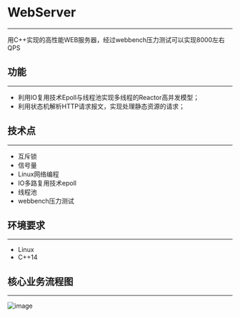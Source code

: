 # WebServer

------

用C++实现的高性能WEB服务器，经过webbench压力测试可以实现8000左右QPS

## 功能

------

- 利用IO复用技术Epoll与线程池实现多线程的Reactor高并发模型；
- 利用状态机解析HTTP请求报文，实现处理静态资源的请求；

## 技术点

------

- 互斥锁
- 信号量
- Linux网络编程
- IO多路复用技术epoll
- 线程池
- webbench压力测试

## 环境要求

------

- Linux
- C++14

## 核心业务流程图

------

![image](https://github.com/user-attachments/assets/157c18fc-a18c-4e75-81b2-d14d9aab023a)

